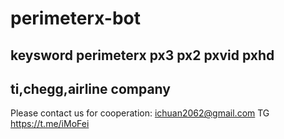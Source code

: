 # perimeterx-bot

## keysword perimeterx px3 px2 pxvid pxhd

## ti,chegg,airline company
Please contact us for cooperation: ichuan2062@gmail.com
TG https://t.me/iMoFei
